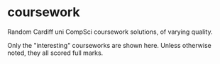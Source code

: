 # coursework
Random Cardiff uni CompSci coursework solutions, of varying quality.

Only the "interesting" courseworks are shown here. Unless otherwise noted, they
all scored full marks.
